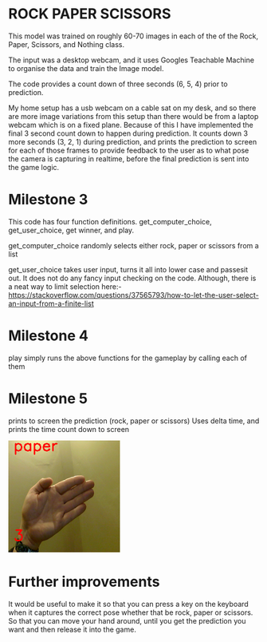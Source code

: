 # ROCK PAPER SCISSORS

This model was trained on roughly 60-70 images in each of the of the Rock, Paper, Scissors, and Nothing class.

The input was a desktop webcam, and it uses Googles Teachable Machine to organise the data and train the Image model.

The code provides a count down of three seconds (6, 5, 4) prior to prediction.

My home setup has a usb webcam on a cable sat on my desk, and so there are more image variations from this setup 
than there would be from a laptop webcam which is on a fixed plane.  Because of this I have implemented the final
3 second count down to happen during prediction.
It counts down 3 more seconds (3, 2, 1) during prediction, and prints the prediction to screen for each of those frames
to provide feedback to the user as to what pose the camera is capturing in realtime, before the final prediction is 
sent into the game logic.


# Milestone 3

This code has four function definitions.
get_computer_choice, get_user_choice, get winner, and play.

get_computer_choice randomly selects either rock, paper or scissors from a list

get_user_choice takes user input, turns it all into lower case and passesit out.
It does not do any fancy input checking on the code.
Although, there is a neat way to limit selection here:-
https://stackoverflow.com/questions/37565793/how-to-let-the-user-select-an-input-from-a-finite-list

# Milestone 4
play simply runs the above functions for the gameplay by calling each of them

# Milestone 5
prints to screen the prediction (rock, paper or scissors)
Uses delta time, and prints the time count down to screen

![paper.png](paper.png)

# Further improvements
It would be useful to make it so that you can press a key on the keyboard when
it captures the correct pose whether that be rock, paper or scissors.
So that you can move your hand around, until you get the prediction you want
and then release it into the game.

